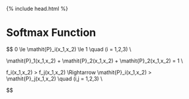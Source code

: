 {% include head.html %}

# Softmax Function


$$
0 \le \mathit{P}_i(x_1,x_2) \le 1 \quad (i = 1,2,3) \\

\mathit{P}_1(x_1,x_2) + \mathit{P}_2(x_1,x_2) + \mathit{P}_2(x_1,x_2) = 1 \\

f_i(x_1,x_2) > f_j(x_1,x_2) \Rightarrow \mathit{P}_i(x_1,x_2) > \mathit{P}_j(x_1,x_2) \quad (i,j = 1,2,3) \\

$$


